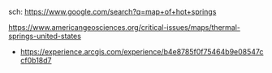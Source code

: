 sch: https://www.google.com/search?q=map+of+hot+springs

https://www.americangeosciences.org/critical-issues/maps/thermal-springs-united-states
- https://experience.arcgis.com/experience/b4e8785f0f75464b9e08547ccf0b18d7
